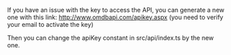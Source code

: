 If you have an issue with the key to access the API, you can generate a new one with this link: http://www.omdbapi.com/apikey.aspx
(you need to verify your email to activate the key)


Then you can change the apiKey constant in src/api/index.ts by the new one.